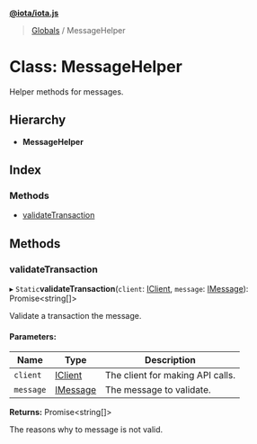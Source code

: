 **[@iota/iota.js](../README.md)**

> [Globals](../README.md) / MessageHelper

# Class: MessageHelper

Helper methods for messages.

## Hierarchy

* **MessageHelper**

## Index

### Methods

* [validateTransaction](messagehelper.md#validatetransaction)

## Methods

### validateTransaction

▸ `Static`**validateTransaction**(`client`: [IClient](../interfaces/iclient.md), `message`: [IMessage](../interfaces/imessage.md)): Promise<string[]\>

Validate a transaction the message.

#### Parameters:

Name | Type | Description |
------ | ------ | ------ |
`client` | [IClient](../interfaces/iclient.md) | The client for making API calls. |
`message` | [IMessage](../interfaces/imessage.md) | The message to validate. |

**Returns:** Promise<string[]\>

The reasons why to message is not valid.
